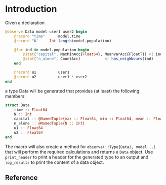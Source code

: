 # Introduction

Given a declaration

```Julia
@observe Data model user1 user2 begin
	@record "time"      model.time
	@record "N"     Int length(model.population)

	@for ind in model.population begin
		@stat("capital", MaxMinAcc{Float64}, MeanVarAcc{FloatT}) <| ind.capital
		@stat("n_alone", CountAcc)           <| has_neighbours(ind)
	end

	@record u1			user1
	@record u2			user1 * user2
end
```

a type Data will be generated that provides (at least) the following members:

```Julia
struct Data
	time :: Float64
	N :: Int
	capital :: @NamedTuple{max :: Float64, min :: Float64, mean :: Float64, var :: Float64}
	n_alone :: @NamedTuple{N :: Int}
	u1 :: Float64
	u2 :: Float64
end
```

The macro will also create a method for `observe(::Type{Data), model...)` that will perform the required calculations and returns a `Data` object. Use `print_header` to print a header for the generated type to an output and `log_results` to print the content of a data object.

## Reference

```@index
```
